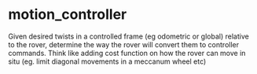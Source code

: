 # motion_controller
Given desired twists in a controlled frame (eg odometric or global) relative to the rover, determine the way the rover will convert them to controller commands. Think like adding cost function on how the rover can move in situ (eg. limit diagonal movements in a meccanum wheel etc)
